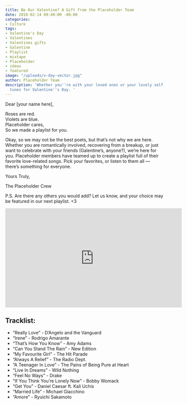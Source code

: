 ```yaml
---
title: Be Our Valentine? A Gift from the Placeholder Team
date: 2018-02-14 09:49:00 -08:00
categories:
- Culture
tags:
- Valentine's Day
- Valentines
- Valentines gifts
- Galentine
- Playlist
- mixtape
- Placeholder
- ideas
- featured
image: "/uploads/v-day-vector.jpg"
author: Placeholder Team
description: 'Whether you''re with your loved ones or your lovely self, here''s some
  tunes for Valentine''s Day. '
---
```


Dear [your name here],

Roses are red.  
Violets are blue.  
Placeholder cares,  
So we made a playlist for you.  
   
Okay, so we may not be the best poets, but that’s not why we are here. Whether you are romantically involved, recovering from a breakup, or just want to celebrate with your friends (Galentine’s, anyone?), we’re here for you. Placeholder members have teamed up to create a playlist full of their favorite love-related songs. Pick your favorites, or listen to them all — there’s something for everyone.  
   
   
Yours Truly,  
   
The Placeholder Crew  
   
P.S. Are there any others you would add? Let us know, and your choice may be featured in our next playlist. <3 


<iframe width="560" height="315" src="https://www.youtube.com/embed/videoseries?list=PLNuQtgwLBEiUWlxN87DoHHqQGyQyOSZ0J" frameborder="0" allow="autoplay; encrypted-media" allowfullscreen></iframe>


## Tracklist:

* “Really Love” - D’Angelo and the Vanguard  
* “Irene” - Rodrigo Amarante   
* “That’s How You Know” - Amy Adams  
* “Can You Stand The Rain” - New Edition  
* “My Favourite Girl” - The Hit Parade   
* “Always A Relief” - The Radio Dept.   
* “A Teenager In Love” - The Pains of Being Pure at Heart  
* “Live In Dreams” - Wild Nothing   
* “Feel No Ways” - Drake   
* “If You Think You’re Lonely Now” - Bobby Womack   
* “Get You” - Daniel Caesar ft. Kali Uchis   
* “Married Life” - Michael Giacchino    
* “Amore” - Ryuichi Sakamoto   

